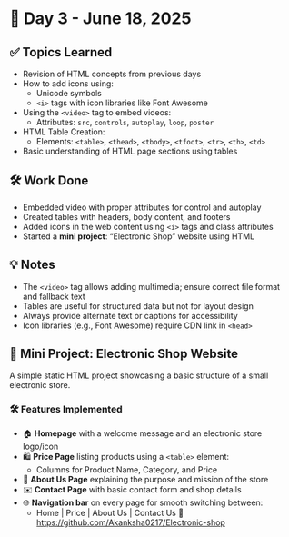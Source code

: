# 📅 Day 3 - June 18, 2025

## ✅ Topics Learned

- Revision of HTML concepts from previous days
- How to add icons using:
  - Unicode symbols
  - `<i>` tags with icon libraries like Font Awesome
- Using the `<video>` tag to embed videos:
  - Attributes: `src`, `controls`, `autoplay`, `loop`, `poster`
- HTML Table Creation:
  - Elements: `<table>`, `<thead>`, `<tbody>`, `<tfoot>`, `<tr>`, `<th>`, `<td>`
- Basic understanding of HTML page sections using tables

## 🛠️ Work Done

- Embedded video with proper attributes for control and autoplay
- Created tables with headers, body content, and footers
- Added icons in the web content using `<i>` tags and class attributes
- Started a **mini project**: “Electronic Shop” website using HTML

## 💡 Notes

- The `<video>` tag allows adding multimedia; ensure correct file format and fallback text
- Tables are useful for structured data but not for layout design
- Always provide alternate text or captions for accessibility
- Icon libraries (e.g., Font Awesome) require CDN link in `<head>`

## 📁 Mini Project: Electronic Shop Website
A simple static HTML project showcasing a basic structure of a small electronic store.

### 🛠️ Features Implemented

- 🏠 **Homepage** with a welcome message and an electronic store logo/icon
- 🛍️ **Price Page** listing products using a `<table>` element:
  - Columns for Product Name, Category, and Price
- 🧾 **About Us Page** explaining the purpose and mission of the store
- ✉️ **Contact Page** with basic contact form and shop details
- 🌐 **Navigation bar** on every page for smooth switching between:
  - Home | Price | About Us | Contact Us
  🔗 https://github.com/Akanksha0217/Electronic-shop
